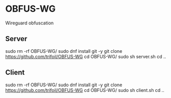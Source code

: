 # OBFUS-WG
 Wireguard obfuscation


## Server

sudo rm -rf OBFUS-WG/
sudo dnf install git -y
git clone https://github.com/trifoil/OBFUS-WG
cd OBFUS-WG/
sudo sh server.sh
cd ..

## Client

sudo rm -rf OBFUS-WG/
sudo dnf install git -y
git clone https://github.com/trifoil/OBFUS-WG
cd OBFUS-WG/
sudo sh client.sh
cd ..